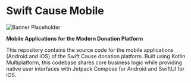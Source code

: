 # Swift Cause Mobile

![Banner Placeholder](https://github.com/YNVSolutions/SwiftCause-mobile/blob/main/banner.png)

**Mobile Applications for the Modern Donation Platform**

This repository contains the source code for the mobile applications (Android and iOS) of the Swift Cause donation platform. Built using Kotlin Multiplatform, this codebase shares core business logic while providing native user interfaces with Jetpack Compose for Android and SwiftUI for iOS.


